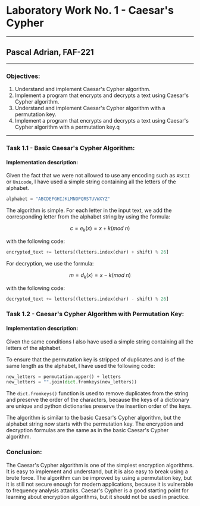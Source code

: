 # Laboratory Work No. 1 - Caesar's Cypher

---

## Pascal Adrian, FAF-221

---

### Objectives:

1. Understand and implement Caesar's Cypher algorithm.
2. Implement a program that encrypts and decrypts a text using Caesar's Cypher algorithm.
3. Understand and implement Caesar's Cypher algorithm with a permutation key.
4. Implement a program that encrypts and decrypts a text using Caesar's Cypher algorithm with a permutation key.q

---

### Task 1.1 - Basic Caesar's Cypher Algorithm:

#### Implementation description:

Given the fact that we were not allowed to use any encoding such as `ASCII` or `Unicode`, I have used a simple
string containing all the letters of the alphabet.

```python
alphabet = "ABCDEFGHIJKLMNOPQRSTUVWXYZ"
```

The algorithm is simple. For each letter in the input text, we add the corresponding letter from the alphabet string
by using the formula:

$$
    c = e_k(x)= x+k (mod{\ n})
$$

with the following code:

```python
encrypted_text += letters[(letters.index(char) + shift) % 26]
```

For decryption, we use the formula:

$$
    m = d_k(x)= x-k (mod{\ n})
$$

with the following code:

```python
decrypted_text += letters[(letters.index(char) - shift) % 26]
```

### Task 1.2 - Caesar's Cypher Algorithm with Permutation Key:

#### Implementation description:

Given the same conditions I also have used a simple string containing all the letters of the alphabet.

To ensure that the permutation key is stripped of duplicates and is of the same length as the alphabet, I have used the
following code:

```python
new_letters = permutation.upper() + letters
new_letters = "".join(dict.fromkeys(new_letters))
```

The ```dict.fromkeys()``` function is used to remove duplicates from the string and preserve the order of the characters, 
because the keys of a dictionary are unique and python dictionaries preserve the insertion order of the keys.

The algorithm is similar to the basic Caesar's Cypher algorithm, but the alphabet string now starts with the permutation
key. The encryption and decryption formulas are the same as in the basic Caesar's Cypher algorithm.

### Conclusion:
The Caesar's Cypher algorithm is one of the simplest encryption algorithms. It is easy to implement and understand, but
it is also easy to break using a brute force. The algorithm can be improved by
using a permutation key, but it is still not secure enough for modern applications, because it is vulnerable to
frequency analysis attacks. Caesar's Cypher is a good starting point for learning about encryption algorithms, but it
should not be used in practice.